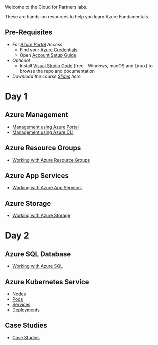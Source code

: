 Welcome to the Cloud for Partners labs.

These are hands-on resources to help you learn Azure Fundamentals.

## Pre-Requisites
- _For [Azure Portal](https://portal.azure.com) Access_
    - Find your [Azure Credentials](https://docs.google.com/spreadsheets/d/154uyiBn-v6GGdCuf3qvQ28maXLrY80CQMu3jFqCP684/edit?usp=sharing)
    - Open [Account Setup Guide](https://docs.google.com/document/d/1oJkt2yoh9kCQBzdKHfNGq_xTVzslvAxsk6G0YFbdM5s/edit?usp=sharing)
- _Optional_
    - Install [Visual Studio Code](https://code.visualstudio.com) (free - Windows, macOS and Linux) to browse the repo and documentation
- _Download the course [Slides](https://drive.google.com/drive/folders/1GAckfxqDx8SIY_NBGqZcR8cquKZtl_Ah?usp=sharing) here_

# Day 1

## Azure Management

- [Management using Azure Portal](labs/management/azureportal/README.md)
- [Management using Azure CLI](labs/management/azurecli/README.md)

## Azure Resource Groups

- [Working with Azure Resource Groups](labs/resourcegroups/README.md)

## Azure App Services

- [Working with Azure App Services](labs/appservices/README.md)

## Azure Storage
  
- [Working with Azure Storage](labs/storage/README.md)

# Day 2

## Azure SQL Database
  
- [Working with Azure SQL](labs/azuresql/README.md)

## Azure Kubernetes Service

- [Nodes](labs/aks/nodes/README.md)
- [Pods](labs/aks/pods/README.md)
- [Services](labs/aks/services/README.md)
- [Deployments](labs/aks/deployments/README.md)

## Case Studies

- [Case Studies](casestudies/README.md)
